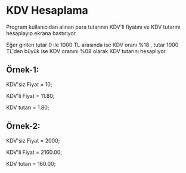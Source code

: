 # KDV Hesaplama 

Program kullanıcıdan alınan para tutarının KDV'li fiyatını ve KDV tutarını hesaplayıp ekrana bastırıyor. 

Eğer girilen tutar 0 ile 1000 TL arasında ise KDV oranı %18 , tutar 1000 TL'den büyük ise KDV oranını %08 olarak KDV tutarını hesaplıyor. 

## Örnek-1:

KDV'siz Fiyat = 10;

KDV'li Fiyat = 11.80;

KDV tutarı = 1.80;

## Örnek-2:

KDV'siz Fiyat = 2000;

KDV'li Fiyat = 2160.00;

KDV tutarı = 160.00;


